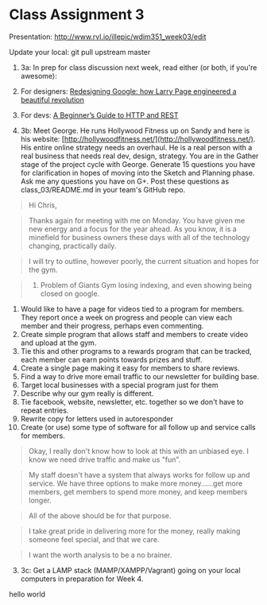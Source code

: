 # Class Assignment 3

Presentation: http://www.rvl.io/illepic/wdim351_week03/edit

Update your local: git pull upstream master

1. 3a: In prep for class discussion next week, read either (or both, if you're awesome):
  1. For designers: [Redesigning Google: how Larry Page engineered a beautiful revolution](http://www.theverge.com/2013/1/24/3904134/google-redesign-how-larry-page-engineered-beautiful-revolution)
  1. For devs: [A Beginner’s Guide to HTTP and REST](http://net.tutsplus.com/tutorials/other/a-beginners-introduction-to-http-and-rest/)

2. 3b: Meet George. He runs Hollywood Fitness up on Sandy and here is his website: [http://hollywoodfitness.net/](http://hollywoodfitness.net/). His entire online strategy needs an overhaul. He is a real person with a real business that needs real dev, design, strategy. You are in the Gather stage of the project cycle with George. Generate 15 questions you have for clarification in hopes of moving into the Sketch and Planning phase. Ask me any questions you have on G+. Post these questions as class_03/README.md in your team's GitHub repo.

> Hi Chris,

> Thanks again for meeting with me on Monday.  You have given me new energy and a focus for the year ahead.  As you know, it is a minefield for business owners these days with all of the technology changing, practically daily.

> I will try to outline, however poorly, the current situation and hopes for the gym.

> 1. Problem of Giants Gym losing indexing, and even showing being closed on google.
1. Would like to have a page for videos tied to a program for members.  They report once a week on progress and people can view each member and their progress, perhaps even commenting.
1. Create simple program that allows staff and members to create video and upload at the gym.
1. Tie this and other programs to a rewards program that can be tracked, each member can earn points towards prizes and stuff.
1. Create a single page making it easy for members to share reviews.
1. Find a way to drive more email traffic to our newsletter for building base.
1. Target local businesses with a special program just for them
1. Describe why our gym really is different.
1. Tie facebook, website, newsletter, etc. together so we don't have to repeat entries.
1. Rewrite copy for letters used in autoresponder
1. Create (or use) some type of software for all follow up and service calls for members.

> Okay, I really don't know how to look at this with an unbiased eye.  I know we need drive traffic and make us "fun".

> My staff doesn't have a system that always works for follow up and service.  We have three options to make more money......get more members, get members to spend more money, and keep members longer.

> All of the above should be for that purpose.

> I take great pride in delivering more for the money, really making someone feel special, and that we care.

> I want the worth analysis to be a no brainer.

3. 3c: Get a LAMP stack (MAMP/XAMPP/Vagrant) going on your local computers in preparation for Week 4.

hello world
